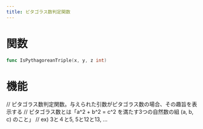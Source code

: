 ```yaml
---
title: ピタゴラス数判定関数
---
```

# 関数
```go
func IsPythagoreanTriple(x, y, z int)
```

# 機能
// ピタゴラス数判定関数。与えられた引数がピタゴラス数の場合、その趣旨を表示する
// ピタゴラス数とは「a^2 + b^2 = c^2 を満たす3つの自然数の組 (a, b, c) のこと」
// ex) 3と４と5, 5と12と13, ...